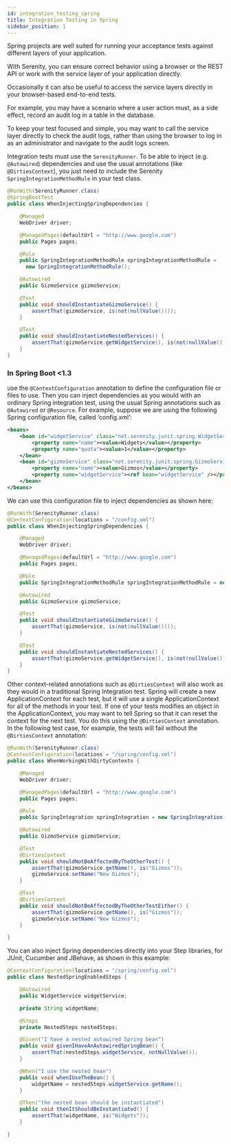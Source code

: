```yaml
---
id: integration_testing_spring
title: Integration Testing in Spring
sidebar_position: 1
---
```



Spring projects are well suited for running your acceptance tests against different layers of your application.

With Serenity, you can ensure correct behavior using a browser or the REST API or work with the service layer of your application directly.

Occasionally it can also be useful to access the service layers directly in your browser-based end-to-end tests.

For example, you may have a scenario where a user action must, as a side effect, record an audit log in a table in the database.

To keep your test focused and simple, you may want to call the service layer directly to check the audit logs, rather than using the browser to log in as an administrator and navigate to the audit logs screen.

Integration tests must use the `SerenityRunner`.
To be able to inject (e.g. `@Autowired`) dependencies and use the usual annotations (like `@DirtiesContext`), you just need to include the Serenity `SpringIntegrationMethodRule` in your test class.

```java
@RunWith(SerenityRunner.class)
@SpringBootTest
public class WhenInjectingSpringDependencies {

    @Managed
    WebDriver driver;

    @ManagedPages(defaultUrl = "http://www.google.com")
    public Pages pages;

    @Rule
    public SpringIntegrationMethodRule springIntegrationMethodRule =
      new SpringIntegrationMethodRule();

    @Autowired
    public GizmoService gizmoService;

    @Test
    public void shouldInstantiateGizmoService() {
        assertThat(gizmoService, is(not(nullValue())));
    }

    @Test
    public void shouldInstantiateNestedServices() {
        assertThat(gizmoService.getWidgetService(), is(not(nullValue())));
    }
}
```

### In Spring Boot <1.3

use the `@ContextConfiguration` annotation to define the configuration file or files to use. Then you can inject dependencies as you would with an ordinary Spring integration test, using the usual Spring annotations such as `@Autowired` or `@Resource`. For example, suppose we are using the following Spring configuration file, called ‘config.xml’:

```xml
<beans>
    <bean id="widgetService" class="net.serenity.junit.spring.WidgetService">
        <property name="name"><value>Widgets</value></property>
        <property name="quota"><value>1</value></property>
    </bean>
    <bean id="gizmoService" class="net.serenity.junit.spring.GizmoService">
        <property name="name"><value>Gizmos</value></property>
        <property name="widgetService"><ref bean="widgetService" /></property>
    </bean>
</beans>
```

We can use this configuration file to inject dependencies as shown here:

```java
@RunWith(SerenityRunner.class)
@ContextConfiguration(locations = "/config.xml")
public class WhenInjectingSpringDependencies {

    @Managed
    WebDriver driver;

    @ManagedPages(defaultUrl = "http://www.google.com")
    public Pages pages;

    @Rule
    public SpringIntegrationMethodRule springIntegrationMethodRule = new SpringIntegrationMethodRule();

    @Autowired
    public GizmoService gizmoService;

    @Test
    public void shouldInstantiateGizmoService() {
        assertThat(gizmoService, is(not(nullValue())));
    }

    @Test
    public void shouldInstantiateNestedServices() {
        assertThat(gizmoService.getWidgetService(), is(not(nullValue())));
    }
}
```

Other context-related annotations such as `@DirtiesContext` will also work as they would in a traditional Spring Integration test. Spring will create a new ApplicationContext for each test, but it will use a single ApplicationContext for all of the methods in your test. If one of your tests modifies an object in the ApplicationContext, you may want to tell Spring so that it can reset the context for the next test. You do this using the `@DirtiesContext` annotation. In the following test case, for example, the tests will fail without the `@DirtiesContext` annotation:

```java
@RunWith(SerenityRunner.class)
@ContextConfiguration(locations = "/spring/config.xml")
public class WhenWorkingWithDirtyContexts {

    @Managed
    WebDriver driver;

    @ManagedPages(defaultUrl = "http://www.google.com")
    public Pages pages;

    @Rule
    public SpringIntegration springIntegration = new SpringIntegration();

    @Autowired
    public GizmoService gizmoService;

    @Test
    @DirtiesContext
    public void shouldNotBeAffectedByTheOtherTest() {
        assertThat(gizmoService.getName(), is("Gizmos"));
        gizmoService.setName("New Gizmos");
    }

    @Test
    @DirtiesContext
    public void shouldNotBeAffectedByTheOtherTestEither() {
        assertThat(gizmoService.getName(), is("Gizmos"));
        gizmoService.setName("New Gizmos");
    }

}
```

You can also inject Spring dependencies directly into your Step libraries, for JUnit, Cucumber and JBehave, as shown in this example:

```java
@ContextConfiguration(locations = "/spring/config.xml")
public class NestedSpringEnabledSteps {

    @Autowired
    public WidgetService widgetService;

    private String widgetName;

    @Steps
    private NestedSteps nestedSteps;

    @Given("I have a nested autowired Spring bean")
    public void givenIHaveAnAutowiredSpringBean() {
        assertThat(nestedSteps.widgetService, notNullValue());
    }

    @When("I use the nested bean")
    public void whenIUseTheBean() {
        widgetName = nestedSteps.widgetService.getName();
    }

    @Then("the nested bean should be instantiated")
    public void thenItShouldBeInstantiated() {
        assertThat(widgetName, is("Widgets"));
    }

}
```